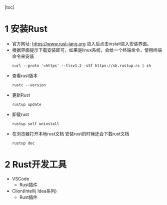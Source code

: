 
[toc]
# 1 安装Rust
- 官方网址:  https://www.rust-lang.org 进入后点击install进入安装界面。
- 根据界面提示下载安装即可，如果是linux系统，会给一个终端命令，使用终端命令来安装
    ```shell
    curl --proto '=https' --tlsv1.2 -sSf https://sh.rustup.rs | sh
    ```
- 查看rust版本
    ```shell
    rustc --version
    ```
- 更新Rust
    ```shell
    rustup update
    ```
- 卸载rust
    ```shell
    rustup self uninstall
    ```
- 在浏览器打开本地rust文档
    安装rust的时候还会下载rust文档
    ```shell
    rustup doc
    ```
# 2 Rust开发工具
- VSCode
  - Rust插件
- Clion(Intellij Idea系列)
  - Rust插件